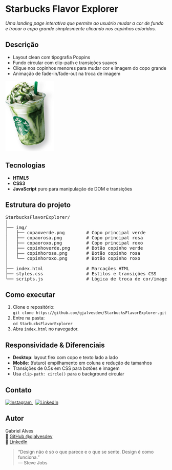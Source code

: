 <h1>Starbucks Flavor Explorer</h1>
<p><em>Uma landing page interativa que permite ao usuário mudar a cor de fundo e trocar o copo grande simplesmente clicando nos copinhos coloridos.</em></p>

<h2>Descrição</h2>
<ul>
  <li>Layout clean com tipografia Poppins</li>
  <li>Fundo circular com clip-path e transições suaves</li>
  <li>Clique nos copinhos menores para mudar cor e imagem do copo grande</li>
  <li>Animação de fade-in/fade-out na troca de imagem</li>
</ul>

<img src="./img/copaoverde.png" alt="Copo verde preview" width="30%">

<h2>Tecnologias</h2>
<ul>
  <li><strong>HTML5</strong></li>
  <li><strong>CSS3</strong></li>
  <li><strong>JavaScript</strong> puro para manipulação de DOM e transições</li>
</ul>

<h2>Estrutura do projeto</h2>
<pre>
StarbucksFlavorExplorer/
│
├── img/
│   ├── copaoverde.png        # Copo principal verde  
│   ├── copaorosa.png         # Copo principal rosa  
│   ├── copaoroxo.png         # Copo principal roxo  
│   ├── copinhoverde.png      # Botão copinho verde  
│   ├── copinhorosa.png       # Botão copinho rosa  
│   └── copinhoroxo.png       # Botão copinho roxo  
│
├── index.html                # Marcações HTML  
├── styles.css                # Estilos e transições CSS  
└── scripts.js                # Lógica de troca de cor/imagem  
</pre>

<h2>Como executar</h2>
<ol>
  <li>Clone o repositório:<br>
    <code>git clone https://github.com/gjalvesdev/StarbucksFlavorExplorer.git</code>
  </li>
  <li>Entre na pasta:<br>
    <code>cd StarbucksFlavorExplorer</code>
  </li>
  <li>Abra <code>index.html</code> no navegador.</li>
</ol>

<h2>Responsividade &amp; Diferenciais</h2>
<ul>
  <li><strong>Desktop</strong>: layout flex com copo e texto lado a lado</li>
  <li><strong>Mobile</strong>: (futuro) empilhamento em coluna e redução de tamanhos</li>
  <li>Transições de 0.5s em CSS para botões e imagem</li>
  <li>Usa <code>clip-path: circle()</code> para o background circular</li>
</ul>

<h2>Contato</h2>
<p>
  <a href="https://www.instagram.com/gabriel_magot/" target="_blank">
    <img src="https://img.shields.io/badge/Instagram-E4405F?style=for-the-badge&amp;logo=instagram&amp;logoColor=white" alt="Instagram">
  </a>
  &nbsp;
  <a href="https://www.linkedin.com/in/gabriel-de-jesus-alves/" target="_blank">
    <img src="https://img.shields.io/badge/LinkedIn-0077B5?style=for-the-badge&amp;logo=linkedin&amp;logoColor=white" alt="LinkedIn">
  </a>
</p>

<h2>Autor</h2>
<p>
  Gabriel Alves<br>
  🔗 <a href="https://github.com/gamagot">GitHub @gjalvesdev</a><br>
  🔗 <a href="https://www.linkedin.com/in/gabriel-de-jesus-alves/">LinkedIn</a>
</p>

<blockquote>
  “Design não é só o que parece e o que se sente. Design é como funciona.”<br>
  &mdash; Steve Jobs
</blockquote>
